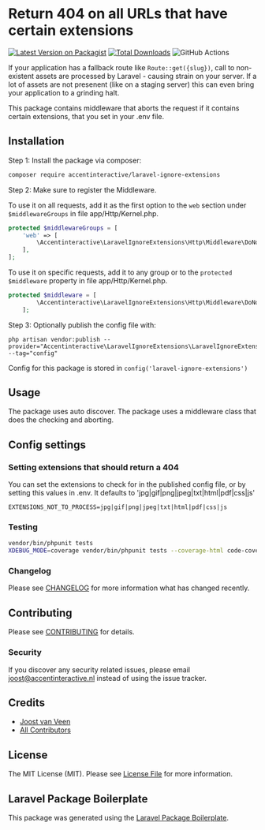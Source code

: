 # Return 404 on all URLs that have certain extensions

[![Latest Version on Packagist](https://img.shields.io/packagist/v/accentinteractive/laravel-ignore-extensions.svg?style=flat-square)](https://packagist.org/packages/accentinteractive/laravel-ignore-extensions)
[![Total Downloads](https://img.shields.io/packagist/dt/accentinteractive/laravel-ignore-extensions.svg?style=flat-square)](https://packagist.org/packages/accentinteractive/laravel-ignore-extensions)
![GitHub Actions](https://github.com/accentinteractive/laravel-ignore-extensions/actions/workflows/main.yml/badge.svg)

If your application has a fallback route like `Route::get({slug})`, call to non-existent assets are processed by Laravel - causing strain on your server. If a lot of assets are not presenent (like on a staging server) this can even bring your application to a grinding halt.

This package contains middleware that aborts the request if it contains certain extensions, that you set in your .env file.

## Installation

Step 1: Install the package via composer:

```bash
composer require accentinteractive/laravel-ignore-extensions
```

Step 2: Make sure to register the Middleware. 

To use it on all requests, add it as the first option to the `web` section under `$middlewareGroups` in file app/Http/Kernel.php.
```php
protected $middlewareGroups = [
    'web' => [
        \Accentinteractive\LaravelIgnoreExtensions\Http\Middleware\DoNotProcessExtensions::class,
    ],
];
```

To use it on specific requests, add it to any group or to the `protected $middleware` property in file app/Http/Kernel.php.

```php
protected $middleware = [
        \Accentinteractive\LaravelIgnoreExtensions\Http\Middleware\DoNotProcessExtensions::class,
    ];
```


Step 3: Optionally publish the config file with:

```
php artisan vendor:publish --provider="Accentinteractive\LaravelIgnoreExtensions\LaravelIgnoreExtensionsServiceProvider" --tag="config"
```

Config for this package is stored in `config('laravel-ignore-extensions')`

## Usage

The package uses auto discover. The package uses a middleware class that does the checking and aborting.

## Config settings

### Setting extensions that should return a 404

You can set the extensions to check for in the published config file, or by setting this values in .env. It defaults to 'jpg|gif|png|jpeg|txt|html|pdf|css|js'

```apacheconf
EXTENSIONS_NOT_TO_PROCESS=jpg|gif|png|jpeg|txt|html|pdf|css|js
```

### Testing

```bash
vendor/bin/phpunit tests
XDEBUG_MODE=coverage vendor/bin/phpunit tests --coverage-html code-coverage 
```

### Changelog

Please see [CHANGELOG](CHANGELOG.md) for more information what has changed recently.

## Contributing

Please see [CONTRIBUTING](CONTRIBUTING.md) for details.

### Security

If you discover any security related issues, please email joost@accentinteractive.nl instead of using the issue tracker.

## Credits

-   [Joost van Veen](https://github.com/accentinteractive)
-   [All Contributors](../../contributors)

## License

The MIT License (MIT). Please see [License File](LICENSE.md) for more information.

## Laravel Package Boilerplate

This package was generated using the [Laravel Package Boilerplate](https://laravelpackageboilerplate.com).
